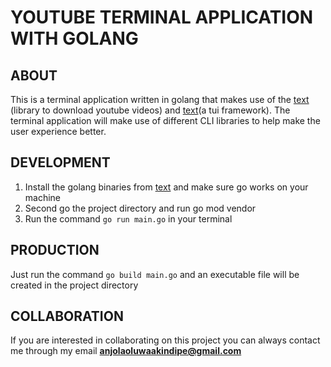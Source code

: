 # YOUTUBE TERMINAL APPLICATION WITH GOLANG

## ABOUT

This is a terminal application written in golang that makes use of the [text](https://github.com/kkdai/youtube/v2) (library to download youtube videos) and [text](github.com/charmbracelet/bubbletea)(a tui framework). The terminal application will make use of different CLI libraries to help make the user experience better.

## DEVELOPMENT

1. Install the golang binaries from [text](https://go.dev) and make sure go works on your machine
2. Second go the project directory and run go mod vendor
3. Run the command `go run main.go` in your terminal

## PRODUCTION

Just run the command `go build main.go` and an executable file will be created in the project directory

## COLLABORATION

If you are interested in collaborating on this project you can always contact me through my email **anjolaoluwaakindipe@gmail.com**
